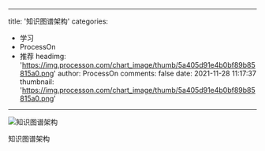 
---
title: '知识图谱架构'
categories: 
 - 学习
 - ProcessOn
 - 推荐
headimg: 'https://img.processon.com/chart_image/thumb/5a405d91e4b0bf89b85815a0.png'
author: ProcessOn
comments: false
date: 2021-11-28 11:17:37
thumbnail: 'https://img.processon.com/chart_image/thumb/5a405d91e4b0bf89b85815a0.png'
---

<div>   
<img class="thumb" alt="知识图谱架构" src="https://img.processon.com/chart_image/thumb/5a405d91e4b0bf89b85815a0.png" referrerpolicy="no-referrer">
<p>知识图谱架构</p>  
</div>
            